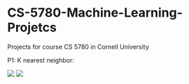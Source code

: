 # CS-5780-Machine-Learning-Projetcs
Projects for course CS 5780 in Cornell University

P1: K nearest neighbor:

![](https://user-images.githubusercontent.com/25992217/55527123-ad424d80-5665-11e9-8860-4e382a9b0ad2.png)
![](https://user-images.githubusercontent.com/25992217/55527178-dd89ec00-5665-11e9-99d8-04cfee47fd19.png)

